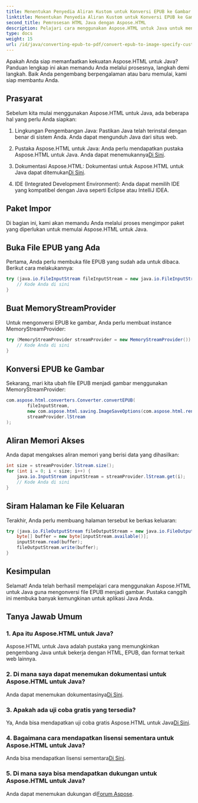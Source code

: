 ```yaml
---
title: Menentukan Penyedia Aliran Kustom untuk Konversi EPUB ke Gambar
linktitle: Menentukan Penyedia Aliran Kustom untuk Konversi EPUB ke Gambar
second_title: Pemrosesan HTML Java dengan Aspose.HTML
description: Pelajari cara menggunakan Aspose.HTML untuk Java untuk mengonversi file EPUB menjadi gambar dengan panduan langkah demi langkah ini.
type: docs
weight: 15
url: /id/java/converting-epub-to-pdf/convert-epub-to-image-specify-custom-stream-provider/
---
```


Apakah Anda siap memanfaatkan kekuatan Aspose.HTML untuk Java? Panduan lengkap ini akan memandu Anda melalui prosesnya, langkah demi langkah. Baik Anda pengembang berpengalaman atau baru memulai, kami siap membantu Anda. 

## Prasyarat

Sebelum kita mulai menggunakan Aspose.HTML untuk Java, ada beberapa hal yang perlu Anda siapkan:

1. Lingkungan Pengembangan Java: Pastikan Java telah terinstal dengan benar di sistem Anda. Anda dapat mengunduh Java dari situs web.

2.  Pustaka Aspose.HTML untuk Java: Anda perlu mendapatkan pustaka Aspose.HTML untuk Java. Anda dapat menemukannya[Di Sini](https://releases.aspose.com/html/java/).

3.  Dokumentasi Aspose.HTML: Dokumentasi untuk Aspose.HTML untuk Java dapat ditemukan[Di Sini](https://reference.aspose.com/html/java/).

4. IDE (Integrated Development Environment): Anda dapat memilih IDE yang kompatibel dengan Java seperti Eclipse atau IntelliJ IDEA.

## Paket Impor

Di bagian ini, kami akan memandu Anda melalui proses mengimpor paket yang diperlukan untuk memulai Aspose.HTML untuk Java.

## Buka File EPUB yang Ada

Pertama, Anda perlu membuka file EPUB yang sudah ada untuk dibaca. Berikut cara melakukannya:

```java
try (java.io.FileInputStream fileInputStream = new java.io.FileInputStream(Resources.input("input.epub"))) {
    // Kode Anda di sini
}
```

## Buat MemoryStreamProvider

Untuk mengonversi EPUB ke gambar, Anda perlu membuat instance MemoryStreamProvider:

```java
try (MemoryStreamProvider streamProvider = new MemoryStreamProvider()) {
    // Kode Anda di sini
}
```

## Konversi EPUB ke Gambar

Sekarang, mari kita ubah file EPUB menjadi gambar menggunakan MemoryStreamProvider:

```java
com.aspose.html.converters.Converter.convertEPUB(
        fileInputStream,
        new com.aspose.html.saving.ImageSaveOptions(com.aspose.html.rendering.image.ImageFormat.Jpeg),
        streamProvider.lStream
);
```

## Aliran Memori Akses

Anda dapat mengakses aliran memori yang berisi data yang dihasilkan:

```java
int size = streamProvider.lStream.size();
for (int i = 0; i < size; i++) {
    java.io.InputStream inputStream = streamProvider.lStream.get(i);
    // Kode Anda di sini
}
```

## Siram Halaman ke File Keluaran

Terakhir, Anda perlu membuang halaman tersebut ke berkas keluaran:

```java
try (java.io.FileOutputStream fileOutputStream = new java.io.FileOutputStream(Resources.output("page_{" + (i + 1) + "}.jpg"))) {
    byte[] buffer = new byte[inputStream.available()];
    inputStream.read(buffer);
    fileOutputStream.write(buffer);
}
```

## Kesimpulan

Selamat! Anda telah berhasil mempelajari cara menggunakan Aspose.HTML untuk Java guna mengonversi file EPUB menjadi gambar. Pustaka canggih ini membuka banyak kemungkinan untuk aplikasi Java Anda.

## Tanya Jawab Umum

### 1. Apa itu Aspose.HTML untuk Java?

Aspose.HTML untuk Java adalah pustaka yang memungkinkan pengembang Java untuk bekerja dengan HTML, EPUB, dan format terkait web lainnya.

### 2. Di mana saya dapat menemukan dokumentasi untuk Aspose.HTML untuk Java?

 Anda dapat menemukan dokumentasinya[Di Sini](https://reference.aspose.com/html/java/).

### 3. Apakah ada uji coba gratis yang tersedia?

 Ya, Anda bisa mendapatkan uji coba gratis Aspose.HTML untuk Java[Di Sini](https://releases.aspose.com/).

### 4. Bagaimana cara mendapatkan lisensi sementara untuk Aspose.HTML untuk Java?

 Anda bisa mendapatkan lisensi sementara[Di Sini](https://purchase.aspose.com/temporary-license/).

### 5. Di mana saya bisa mendapatkan dukungan untuk Aspose.HTML untuk Java?

 Anda dapat menemukan dukungan di[Forum Aspose](https://forum.aspose.com/).
